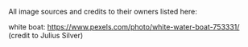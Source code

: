 All image sources and credits to their owners listed here:

white boat: https://www.pexels.com/photo/white-water-boat-753331/ (credit to Julius Silver)